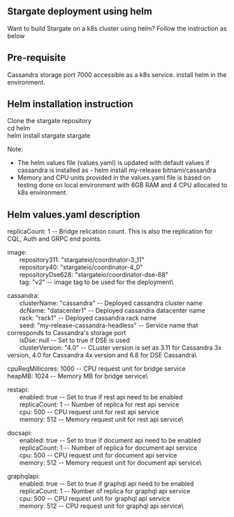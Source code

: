 ## Stargate deployment using helm
Want to build Stargate on a k8s cluster using helm? Follow the instruction as below

## Pre-requisite

Cassandra storage port 7000 accessible as a k8s service.
install helm in the environment.

## Helm installation instruction
Clone the stargate repository  
cd helm  
helm install stargate stargate

Note:
  - The helm values file (values.yaml) is updated with default values if cassandra is installed as - helm install my-release bitnami/cassandra
  - Memory and CPU units provided in the values.yaml file is based on testing done on local environment with 6GB RAM and 4 CPU allocated to k8s environment.

## Helm values.yaml description

replicaCount: 1 -- Bridge relication count. This is also the replication for CQL, Auth and GRPC end points.

image:\
&emsp;&emsp;repository311: "stargateio/coordinator-3_11"\
&emsp;&emsp;repository40: "stargateio/coordinator-4_0"\
&emsp;&emsp;repositoryDse628: "stargateio/coordinator-dse-68"\
&emsp;&emsp;tag: "v2" -- image tag to be used for the deployment\

cassandra:\
&emsp;&emsp;clusterName: "cassandra" -- Deployed cassandra cluster name\
&emsp;&emsp;dcName: "datacenter1"  -- Deployed cassandra datacenter name\
&emsp;&emsp;rack: "rack1" -- Deployed cassandra rack name\
&emsp;&emsp;seed: "my-release-cassandra-headless" -- Service name that corresponds to Cassandra's storage port\
&emsp;&emsp;isDse: null -- Set to true if DSE is used\
&emsp;&emsp;clusterVersion: "4.0" -- CLuster version is set as 3.11 for Cassandra 3x version, 4.0 for Cassandra 4x version and 6.8 for DSE Cassandra\

cpuReqMillicores: 1000  -- CPU request unit for bridge service\
heapMB: 1024 -- Memory MB for bridge service\

restapi:\
&emsp;&emsp;enabled: true -- Set to true if rest api need to be enabled\
&emsp;&emsp;replicaCount: 1 -- Number of replica for rest api service\
&emsp;&emsp;cpu: 500 -- CPU request unit for rest api service\
&emsp;&emsp;memory: 512 -- Memory request unit for rest api service\

docsapi:\
&emsp;&emsp;enabled: true -- Set to true if document api need to be enabled\
&emsp;&emsp;replicaCount: 1 -- Number of replica for document api service\
&emsp;&emsp;cpu: 500 -- CPU request unit for document api service\
&emsp;&emsp;memory: 512 -- Memory request unit for document api service\

graphqlapi:\
&emsp;&emsp;enabled: true -- Set to true if graphql api need to be enabled\
&emsp;&emsp;replicaCount: 1 -- Number of replica for graphql api service\
&emsp;&emsp;cpu: 500 -- CPU request unit for graphql api service\
&emsp;&emsp;memory: 512 -- CPU request unit for graphql api service\
